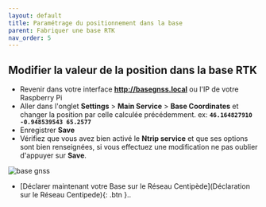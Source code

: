 ```yaml
---
layout: default
title: Paramétrage du positionnement dans la base
parent: Fabriquer une base RTK
nav_order: 5
---
```


## Modifier la valeur de la position dans la base RTK

* Revenir dans votre interface **http://basegnss.local** ou l'IP de votre Raspberry Pi
* Aller dans l'onglet **Settings** > **Main Service** > **Base Coordinates** et changer la position par celle calculée précédemment. ex: **```46.164827910 -0.948539543 65.2577```**
* Enregistrer **Save**
* Vérifiez que vous avez bien activé le **Ntrip service** et que ses options sont bien renseignées, si vous effectuez une modification ne pas oublier d'appuyer sur **Save**.


![base gnss](https://jancelin.github.io/docs-centipedeRTK/assets/images/basegnss/basegnss_position.png)

* [Déclarer maintenant votre Base sur le Réseau Centipède](Déclaration sur le Réseau Centipede){: .btn }..
